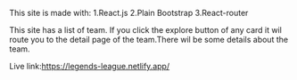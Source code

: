 This site is made with:
 1.React.js
 2.Plain Bootstrap 
 3.React-router

This site has a list of team.
If you click the explore button of any card it wil route you to the detail page of the team.There wil be some details about the team.

Live link:https://legends-league.netlify.app/